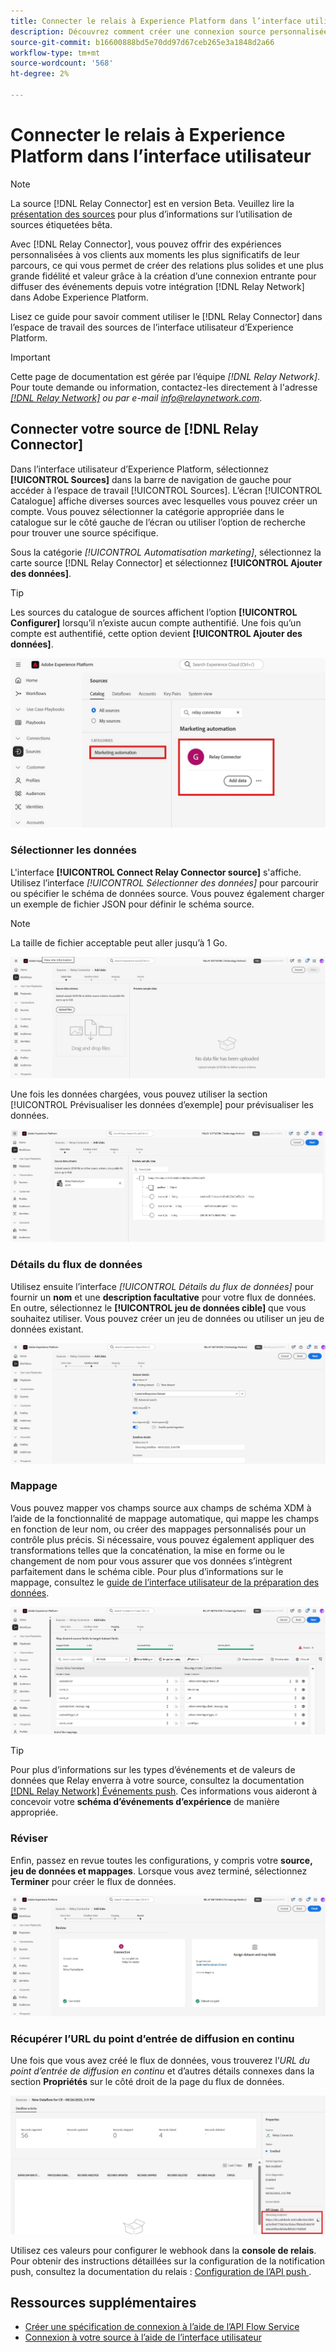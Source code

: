```yaml
---
title: Connecter le relais à Experience Platform dans l’interface utilisateur
description: Découvrez comment créer une connexion source personnalisée du connecteur relais à l’aide de l’interface utilisateur de Adobe Experience Platform.
source-git-commit: b16600888bd5e70dd97d67ceb265e3a1848d2a66
workflow-type: tm+mt
source-wordcount: '568'
ht-degree: 2%

---
```


# Connecter le relais à Experience Platform dans l’interface utilisateur

>[!NOTE]
>
>La source [!DNL Relay Connector] est en version Beta. Veuillez lire la [présentation des sources](../../../../home.md#terms-and-conditions) pour plus d’informations sur l’utilisation de sources étiquetées bêta.

Avec [!DNL Relay Connector], vous pouvez offrir des expériences personnalisées à vos clients aux moments les plus significatifs de leur parcours, ce qui vous permet de créer des relations plus solides et une plus grande fidélité et valeur grâce à la création d’une connexion entrante pour diffuser des événements depuis votre intégration [!DNL Relay Network] dans Adobe Experience Platform.

Lisez ce guide pour savoir comment utiliser le [!DNL Relay Connector] dans l’espace de travail des sources de l’interface utilisateur d’Experience Platform.

>[!IMPORTANT]
>
>Cette page de documentation est gérée par l’équipe *[!DNL Relay Network]*. Pour toute demande ou information, contactez-les directement à l&#39;adresse *[[!DNL Relay Network]](https://www.relaynetwork.com/) ou par e-mail [info@relaynetwork.com](mailto:info@relaynetwork.com)*.

## Connecter votre source de [!DNL Relay Connector]

Dans l’interface utilisateur d’Experience Platform, sélectionnez **[!UICONTROL Sources]** dans la barre de navigation de gauche pour accéder à l’espace de travail [!UICONTROL Sources]. L’écran [!UICONTROL Catalogue] affiche diverses sources avec lesquelles vous pouvez créer un compte. Vous pouvez sélectionner la catégorie appropriée dans le catalogue sur le côté gauche de l’écran ou utiliser l’option de recherche pour trouver une source spécifique.

Sous la catégorie *[!UICONTROL Automatisation marketing]*, sélectionnez la carte source [!DNL Relay Connector] et sélectionnez **[!UICONTROL Ajouter des données]**.

>[!TIP]
>
>Les sources du catalogue de sources affichent l’option **[!UICONTROL Configurer]** lorsqu’il n’existe aucun compte authentifié. Une fois qu’un compte est authentifié, cette option devient **[!UICONTROL Ajouter des données]**.

![Page de catalogue de l’espace de travail des sources.](../../../../images/tutorials/create/relay-connector/relay-source.jpg)

### Sélectionner les données

L&#39;interface **[!UICONTROL Connect Relay Connector source]** s&#39;affiche. Utilisez l’interface *[!UICONTROL Sélectionner des données]* pour parcourir ou spécifier le schéma de données source. Vous pouvez également charger un exemple de fichier JSON pour définir le schéma source.

>[!NOTE]
>
>La taille de fichier acceptable peut aller jusqu’à 1 Go.

![Interface de sélection des données](../../../../images/tutorials/create/relay-connector/upload-data.jpg)

Une fois les données chargées, vous pouvez utiliser la section [!UICONTROL Prévisualiser les données d’exemple] pour prévisualiser les données.

![Les données chargées.](../../../../images/tutorials/create/relay-connector/uploaded-data.jpg)

### Détails du flux de données

Utilisez ensuite l’interface *[!UICONTROL Détails du flux de données]* pour fournir un **nom** et une **description facultative** pour votre flux de données. En outre, sélectionnez le **[!UICONTROL jeu de données cible]** que vous souhaitez utiliser. Vous pouvez créer un jeu de données ou utiliser un jeu de données existant.

![Interface des détails du flux de données. ](../../../../images/tutorials/create/relay-connector/dataflow.jpg)

### Mappage

Vous pouvez mapper vos champs source aux champs de schéma XDM à l’aide de la fonctionnalité de mappage automatique, qui mappe les champs en fonction de leur nom, ou créer des mappages personnalisés pour un contrôle plus précis. Si nécessaire, vous pouvez également appliquer des transformations telles que la concaténation, la mise en forme ou le changement de nom pour vous assurer que vos données s’intègrent parfaitement dans le schéma cible. Pour plus d’informations sur le mappage, consultez le [guide de l’interface utilisateur de la préparation des données](../../../../../data-prep/ui/mapping.md).

![Interface de mappage dans le workflow des sources.](../../../../images/tutorials/create/relay-connector/mapping.jpg)

>[!TIP]
>
>Pour plus d’informations sur les types d’événements et de valeurs de données que Relay enverra à votre source, consultez la documentation [[!DNL Relay Network] Événements push](https://docs.relaynetwork.com/docs/push-events). Ces informations vous aideront à concevoir votre **schéma d’événements d’expérience** de manière appropriée.

### Réviser

Enfin, passez en revue toutes les configurations, y compris votre **source, jeu de données et mappages**. Lorsque vous avez terminé, sélectionnez **Terminer** pour créer le flux de données.

![Étape de révision du workflow des sources.](../../../../images/tutorials/create/relay-connector/review.jpg)

### Récupérer l’URL du point d’entrée de diffusion en continu

Une fois que vous avez créé le flux de données, vous trouverez l’*URL du point d’entrée de diffusion en continu* et d’autres détails connexes dans la section **Propriétés** sur le côté droit de la page du flux de données.

![Propriétés du flux de données](../../../../images/tutorials/create/relay-connector/streaming-endpoint.jpg)

Utilisez ces valeurs pour configurer le webhook dans la **console de relais**. Pour obtenir des instructions détaillées sur la configuration de la notification push, consultez la documentation du relais : [ Configuration de l’API push ](https://docs.relaynetwork.com/docs/configuring-the-push-api).

## Ressources supplémentaires

* [Créer une spécification de connexion à l’aide de l’API Flow Service](https://experienceleague.adobe.com/fr/docs/experience-platform/sources/sdk/streaming-sdk/create)
* [Connexion à votre source à l’aide de l’interface utilisateur](https://experienceleague.adobe.com/fr/docs/experience-platform/sources/sdk/streaming-sdk/submit#test-your-source-using-the-ui)
